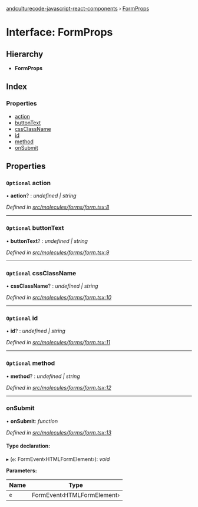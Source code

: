 [andculturecode-javascript-react-components](../README.md) › [FormProps](formprops.md)

# Interface: FormProps

## Hierarchy

* **FormProps**

## Index

### Properties

* [action](formprops.md#optional-action)
* [buttonText](formprops.md#optional-buttontext)
* [cssClassName](formprops.md#optional-cssclassname)
* [id](formprops.md#optional-id)
* [method](formprops.md#optional-method)
* [onSubmit](formprops.md#onsubmit)

## Properties

### `Optional` action

• **action**? : *undefined | string*

*Defined in [src/molecules/forms/form.tsx:8](https://github.com/AndcultureCode/AndcultureCode.JavaScript.React.Components/blob/85bf079/src/molecules/forms/form.tsx#L8)*

___

### `Optional` buttonText

• **buttonText**? : *undefined | string*

*Defined in [src/molecules/forms/form.tsx:9](https://github.com/AndcultureCode/AndcultureCode.JavaScript.React.Components/blob/85bf079/src/molecules/forms/form.tsx#L9)*

___

### `Optional` cssClassName

• **cssClassName**? : *undefined | string*

*Defined in [src/molecules/forms/form.tsx:10](https://github.com/AndcultureCode/AndcultureCode.JavaScript.React.Components/blob/85bf079/src/molecules/forms/form.tsx#L10)*

___

### `Optional` id

• **id**? : *undefined | string*

*Defined in [src/molecules/forms/form.tsx:11](https://github.com/AndcultureCode/AndcultureCode.JavaScript.React.Components/blob/85bf079/src/molecules/forms/form.tsx#L11)*

___

### `Optional` method

• **method**? : *undefined | string*

*Defined in [src/molecules/forms/form.tsx:12](https://github.com/AndcultureCode/AndcultureCode.JavaScript.React.Components/blob/85bf079/src/molecules/forms/form.tsx#L12)*

___

###  onSubmit

• **onSubmit**: *function*

*Defined in [src/molecules/forms/form.tsx:13](https://github.com/AndcultureCode/AndcultureCode.JavaScript.React.Components/blob/85bf079/src/molecules/forms/form.tsx#L13)*

#### Type declaration:

▸ (`e`: FormEvent‹HTMLFormElement›): *void*

**Parameters:**

Name | Type |
------ | ------ |
`e` | FormEvent‹HTMLFormElement› |

